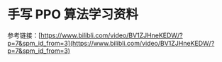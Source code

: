 # 手写 PPO 算法学习资料

参考链接：[https://www.bilibli.com/video/BV1ZJHneKEDW/?p=7&spm_id_from=3](https://www.bilibli.com/video/BV1ZJHneKEDW/?p=7&spm_id_from=3)

